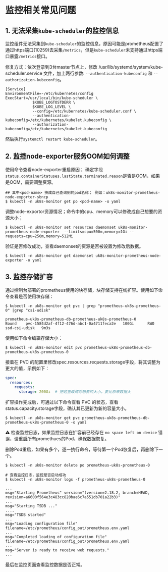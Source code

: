 # 监控相关常见问题


## 1. 无法采集`kube-scheduler`的监控信息

监控组件无法采集到`kube-scheduler`的监控信息，原因可能是prometheus配置了通过https端口(10259)去采集`/metrics`，但是`kube-scheduler`未支持通过https端口暴露`/metrics`接口。

修复方式：依次登录到3台master节点上，修改 /usr/lib/systemd/system/kube-scheduler.service 文件，加上两行参数: `--authentication-kubeconfig` 和 `--authorization-kubeconfig`。
```
[Service]
EnvironmentFile=-/etc/kubernetes/config
ExecStart=/usr/local/bin/kube-scheduler \
            $KUBE_LOGTOSTDERR \
            $KUBE_LOG_LEVEL \
            --config=/etc/kubernetes/kube-scheduler.conf \
            --authentication-kubeconfig=/etc/kubernetes/kubelet.kubeconfig \
            --authorization-kubeconfig=/etc/kubernetes/kubelet.kubeconfig
```

然后执行`systemctl restart kube-scheduler`。

## 2. 监控node-exporter服务OOM如何调整

使用命令查看node-exporter重启原因； 确定字段`status.containerStatuses.lastState.terminated.reason`是否是OOM，如果是OOM，需要调整资源。

```shell
## 其中<pod-name> 换成自己查询到的pod名称； 例如：uk8s-monitor-prometheus-node-exporter-sbncp
$ kubectl -n uk8s-monitor get po <pod-name> -o yaml 
```

调整node-exportor资源情况；命令中的cpu、memory可以修改成自己想要的资源大小；

```shell
$ kubectl -n uk8s-monitor set resources daemonset uk8s-monitor-prometheus-node-exporter  --limits=cpu=500m,memory=1Gi --requests=cpu=250m,memory=512Mi
```

验证是否修改成功，查看daemonset的资源是否被设置为修改后数据。
```shell
$ kubectl -n uk8s-monitor get daemonset uk8s-monitor-prometheus-node-exporter -o yaml 
```

## 3. 监控存储扩容

通过控制台部署的prometheus使用的块存储，块存储支持在线扩容。使用如下命令查看是否使用块存储：
```shell
$ kubectl -n uk8s-monitor get pvc | grep "prometheus-uk8s-prometheus-0" |grep "csi-udisk"

prometheus-uk8s-prometheus-db-prometheus-uk8s-prometheus-0           Bound    pvc-1584d2af-4f12-476d-abc1-0a4711feca2e   100Gi      RWO            ssd-csi-udisk   9m3s
```

使用如下命令编辑存储大小：
```shell
$ kubectl -n uk8s-monitor edit pvc prometheus-uk8s-prometheus-db-prometheus-uk8s-prometheus-0  
```

接着在 PVC 的配置里修改spec.resources.requests.storage字段，将其调整为更大的值，示例如下：
```yaml
spec:
  resources:
    requests:
      storage: 200Gi  # 把这里改成你想要的大小，要比原来数据大
```

扩容操作完成后，可通过以下命令查看 PVC 的状态，查看status.capacity.storage字段，确认其已更新为新的容量大小。

```shell
$ kubectl -n uk8s-monitor get pvc prometheus-uk8s-prometheus-db-prometheus-uk8s-prometheus-0 -o yaml
```

⚠️ 检查监控日志，如果监控日志在扩容前已经存在 `no space left on device` 错误，请重启所有promethues的Pod，确保数据恢复。

删除Pod重启，如果有多个，逐一执行命令，等待第一个Pod恢复后，再删除下一个。
```
$ kubectl -n uk8s-monitor delete po prometheus-uk8s-prometheus-0

# 查看监控日志，监控是否启动成功
$ kubectl -n uk8s-monitor logs -f prometheus-uk8s-prometheus-0 

...
msg="Starting Prometheus" version="(version=2.18.2, branch=HEAD, revision=a6600f564e3c483cc820bae6c7a551db701a22b3)"
...
msg="Starting TSDB ..."
....
msg="TSDB started"
...
msg="Loading configuration file" filename=/etc/prometheus/config_out/prometheus.env.yaml
...
msg="Completed loading of configuration file" filename=/etc/prometheus/config_out/prometheus.env.yaml
...
msg="Server is ready to receive web requests."
...
```

最后在监控页面查看监控数据是否正常。